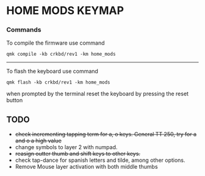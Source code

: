 # HOME MODS KEYMAP

### Commands
To compile the firmware use command  
```
qmk compile -kb crkbd/rev1 -km home_mods
```
  
---

To flash the keyboard use command  
```
qmk flash -kb crkbd/rev1 -km home_mods
```  

when prompted by the terminal reset the keyboard by pressing the reset button


## TODO
* ~~check incrementing tapping term for a, o keys. General TT 250, try for a and o a high value~~
* change symbols to layer 2 with numpad.
* ~~reasign outter thumb and shift keys to other keys.~~
* check tap-dance for spanish letters and tilde, among other options.
* Remove Mouse layer activation with both middle thumbs